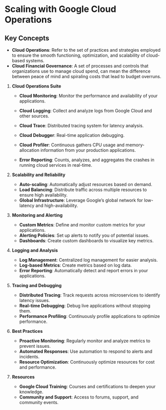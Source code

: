 # Scaling with Google Cloud Operations

## Key Concepts

- **Cloud Operations**: Refer to the set of practices and strategies employed to ensure the smooth functioning, optimization, and scalability of cloud-based systems.
- **Cloud Financial Governance**: A set of processes and controls that organizations use to manage cloud spend, can mean the difference between peace of mind and spiraling costs that lead to budget overruns.

1. **Cloud Operations Suite**
   - **Cloud Monitoring**: Monitor the performance and availability of your applications.
   - **Cloud Logging**: Collect and analyze logs from Google Cloud and other sources.
   - **Cloud Trace**: Distributed tracing system for latency analysis.
   - **Cloud Debugger**: Real-time application debugging.
   - **Cloud Profiler**: Continuous gathers CPU usage and memory-allocation information from your production applications.

   - **Error Reporting**: Counts, analyzes, and aggregates the crashes in running cloud services in real-time.

2. **Scalability and Reliability**
   - **Auto-scaling**: Automatically adjust resources based on demand.
   - **Load Balancing**: Distribute traffic across multiple resources to ensure high availability.
   - **Global Infrastructure**: Leverage Google’s global network for low-latency and high-availability.

3. **Monitoring and Alerting**
   - **Custom Metrics**: Define and monitor custom metrics for your applications.
   - **Alerting Policies**: Set up alerts to notify you of potential issues.
   - **Dashboards**: Create custom dashboards to visualize key metrics.

4. **Logging and Analysis**
   - **Log Management**: Centralized log management for easier analysis.
   - **Log-based Metrics**: Create metrics based on log data.
   - **Error Reporting**: Automatically detect and report errors in your applications.

5. **Tracing and Debugging**
   - **Distributed Tracing**: Track requests across microservices to identify latency issues.
   - **Real-time Debugging**: Debug live applications without stopping them.
   - **Performance Profiling**: Continuously profile applications to optimize performance.

6. **Best Practices**
   - **Proactive Monitoring**: Regularly monitor and analyze metrics to prevent issues.
   - **Automated Responses**: Use automation to respond to alerts and incidents.
   - **Resource Optimization**: Continuously optimize resources for cost and performance.

7. **Resources**
   - **Google Cloud Training**: Courses and certifications to deepen your knowledge.
   - **Community and Support**: Access to forums, support, and community events.
